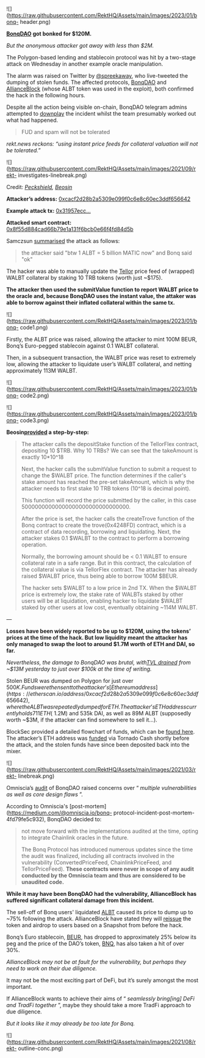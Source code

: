 ![](https://raw.githubusercontent.com/RektHQ/Assets/main/images/2023/01/bonq-
header.png)

**[BonqDAO](https://bonqdao.com/) got bonked for $120M.**

 _But the anonymous attacker got away with less than $2M._

The Polygon-based lending and stablecoin protocol was hit by a two-stage
attack on Wednesday in another example oracle manipulation.

The alarm was raised on Twitter by
[@spreekaway](https://twitter.com/spreekaway/status/1620864016741732353), who
live-tweeted the dumping of stolen funds. The affected protocols,
[BonqDAO](https://twitter.com/BonqDAO/status/1620908233761378304) and
[AllianceBlock](https://twitter.com/allianceblock/status/1620887759656460289)
(whose ALBT token was used in the exploit), both confirmed the hack in the
following hours.

Despite all the action being visible on-chain, BonqDAO telegram admins
attempted to
[downplay](https://twitter.com/spreekaway/status/1620874236368924673) the
incident whilst the team presumably worked out what had happened.

> FUD and spam will not be tolerated

 _rekt.news reckons: “using instant price feeds for collateral valuation will
not be tolerated.”_

![](https://raw.githubusercontent.com/RektHQ/Assets/main/images/2021/09/rekt-
investigates-linebreak.png)

Credit:
_[Peckshield](https://twitter.com/peckshield/status/1620917292514299904),
[Beosin](https://twitter.com/BeosinAlert/status/1621095640486006787)_

 **Attacker’s address:**
[0xcacf2d28b2a5309e099f0c6e8c60ec3ddf656642](https://polygonscan.com/address/0xcacf2d28b2a5309e099f0c6e8c60ec3ddf656642)

 **Example attack tx:**
[0x31957ecc…](https://polygonscan.com/tx/0x31957ecc43774d19f54d9968e95c69c882468b46860f921668f2c55fadd51b19)

 **Attacked smart contract:**
[0x8f55d884cad66b79e1a131f6bcb0e66f4fd84d5b](https://polygonscan.com/address/0x8f55d884cad66b79e1a131f6bcb0e66f4fd84d5b)

Samczsun [summarised](https://twitter.com/samczsun/status/1620918455468982272)
the attack as follows:

> the attacker said "btw 1 ALBT = 5 billion MATIC now" and Bonq said "ok"

The hacker was able to manually update the
[Tellor](https://twitter.com/WeAreTellor) price feed of (wrapped) WALBT
collateral by staking 10 TRB tokens (worth just ~$175).

 **The attacker then used the submitValue function to report WALBT price to
the oracle and, because BonqDAO uses the instant value, the attaker was able
to borrow against their inflated collateral within the same tx.**

![](https://raw.githubusercontent.com/RektHQ/Assets/main/images/2023/01/bonq-
code1.png)

Firstly, the ALBT price was raised, allowing the attacker to mint 100M BEUR,
Bonq’s Euro-pegged stablecoin against 0.1 WALBT collateral.

Then, in a subsequent transaction, the WALBT price was reset to extremely low,
allowing the attacker to liquidate user’s WALBT collateral, and netting
approximately 113M WALBT.

![](https://raw.githubusercontent.com/RektHQ/Assets/main/images/2023/01/bonq-
code2.png)

![](https://raw.githubusercontent.com/RektHQ/Assets/main/images/2023/01/bonq-
code3.png)

**Beosin[provided](https://twitter.com/BeosinAlert/status/1621095640486006787)
a step-by-step:**

> The attacker calls the depositStake function of the TellorFlex contract,
> depositing 10 $TRB. Why 10 TRBs? We can see that the takeAmount is exactly
> 10*10^18
>
> Next, the hacker calls the submitValue function to submit a request to
> change the $WALBT price. The function determines if the caller's stake
> amount has reached the pre-set takeAmount, which is why the attacker needs
> to first stake 10 TRB tokens (10^18 is decimal point).
>
> This function will record the price submitted by the caller, in this case
> 50000000000000000000000000000000.
>
> After the price is set, the hacker calls the createTrove function of the
> Bonq contract to create the trove(0x4248FD) contract, which is a contract of
> data recording, borrowing and liquidating. Next, the attacker stakes 0.1
> $WALBT to the contract to perform a borrowing operation.
>
> Normally, the borrowing amount should be < 0.1 WALBT to ensure collateral
> rate in a safe range. But in this contract, the calculation of the
> collateral value is via TellorFlex contract. The attacker has already raised
> $WALBT price, thus being able to borrow 100M $BEUR.
>
> The hacker sets $WALBT to a low price in 2nd TX. When the $WALBT price is
> extremely low, the stake rate of WALBTs staked by other users will be at
> liquidation, enabling hacker to liquidate $WALBT staked by other users at
> low cost, eventually obtaining ~114M WALBT.

—

 **Losses have been widely reported to be up to $120M, using the tokens’
prices at the time of the hack. But low liquidity meant the attacker has only
managed to swap the loot to around $1.7M worth of ETH and DAI, so far.**

 _Nevertheless, the damage to BonqDAO was brutal, with[TVL
drained](https://defillama.com/protocol/bonqdao) from ~$13M yesterday to just
over $100k at the time of writing._

Stolen BEUR was dumped on Polygon for just over $500K. Funds were then sent to
the attacker’s [Ethereum
address](https://etherscan.io/address/0xcacf2d28b2a5309e099f0c6e8c60ec3ddf656642),
where the ALBT was repeatedly dumped for ETH. The attacker’s ETH address
currently holds 711 ETH (~$1.2M) and 535k DAI, as well as 89M ALBT (supposedly
worth ~$3M, if the attacker can find somewhere to sell it…).

BlockSec provided a detailed flowchart of funds, which can be [found
here](https://twitter.com/MetaSleuth/status/1621006016065474560). The
attacker’s ETH address was
[funded](https://etherscan.io/tx/0xdf4f769c9acbf4fc1c8418a31cc68ff86a3ff296f330d4c0b89b327a2c199b06)
via Tornado Cash shortly before the attack, and the stolen funds have since
been deposited back into the mixer.

![](https://raw.githubusercontent.com/RektHQ/Assets/main/images/2021/03/rekt-
linebreak.png)

Omniscia’s [audit](https://omniscia.io/reports/bonq-borrowing-protocol/) of
BonqDAO raised concerns over “ _multiple vulnerabilities as well as core
design flaws_ ”.

According to Omniscia's [post-mortem](https://medium.com/@omniscia.io/bonq-
protocol-incident-post-mortem-4fd79fe5c932), BonqDAO decided to:

> not move forward with the implementations audited at the time, opting to
> integrate Chainlink oracles in the future.
>
> The Bonq Protocol has introduced numerous updates since the time the audit
> was finalized, including all contracts involved in the vulnerability
> (ConvertedPriceFeed, ChainlinkPriceFeed, and TellorPriceFeed). **These
> contracts were never in scope of any audit conducted by the Omniscia team
> and thus are considered to be unaudited code.**

 **While it may have been BonqDAO had the vulnerability, AllianceBlock has
suffered significant collateral damage from this incident.**

The sell-off of Bonq users' liquidated
[ALBT](https://www.coingecko.com/en/coins/allianceblock) caused its price to
dump up to ~75% following the attack. AllianceBlock have stated they will
[reissue](https://twitter.com/allianceblock/status/1620887765058727936) the
token and airdrop to users based on a Snapshot from before the hack.

Bonq’s Euro stablecoin, [BEUR](https://www.coingecko.com/en/coins/bonq-euro),
has dropped to approximately 25% below its peg and the price of the DAO’s
token, [BNQ](https://www.coingecko.com/en/coins/bonq), has also taken a hit of
over 30%.

 _AllianceBlock may not be at fault for the vulnerability, but perhaps they
need to work on their due diligence._

It may not be the most exciting part of DeFi, but it’s surely amongst the most
important.

If AllianceBlock wants to achieve their aims of “ _seamlessly bring[ing] DeFi
and TradFi together_ ”, maybe they should take a more TradFi approach to due
diligence.

 _But it looks like it may already be too late for Bonq._

![](https://raw.githubusercontent.com/RektHQ/Assets/main/images/2021/08/rekt-
outline-conc.png)


